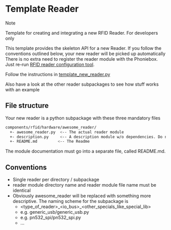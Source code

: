 
# Template Reader

> [!NOTE]
> Template for creating and integrating a new RFID Reader.
> For developers only

This template provides the skeleton API for a new Reader. If you follow
the conventions outlined below, your new reader will be picked up
automatically There is no extra need to register the reader module with
the Phoniebox. Just re-run [RFID reader configuration tool](../coreapps.md#RFID-Reader).

Follow the instructions in [template_new_reader.py](../../../src/jukebox/components/rfid/hardware/template_new_reader/template_new_reader.py)

Also have a look at the other reader subpackages to see how stuff works
with an example

## File structure

Your new reader is a python subpackage with these three mandatory files

``` bash
components/rfid/hardware/awesome_reader/
  +- awesome_reader.py  <-- The actual reader module
  +- description.py     <-- A description module w/o dependencies. Do not change the filename!
  +- README.md         <-- The Readme
```

The module documentation must go into a separate file, called README.md.

## Conventions

- Single reader per directory / subpackage
- reader module directory name and reader module file name must be
    identical
- Obviously awesome_reader will be replaced with something more
    descriptive. The naming scheme for the subpackage is
  - \<type_of_reader\>\_\<io_bus\>\_\<other_specials_like_special_lib\>
  - e.g. generic_usb/generic_usb.py
  - e.g. pn532_spi/pn532_spi.py
  - ...
